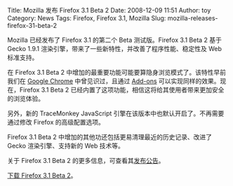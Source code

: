 Title: Mozilla 发布 Firefox 3.1 Beta 2
Date: 2008-12-09 11:51
Author: toy
Category: News
Tags: Firefox, Firefox 3.1, Mozilla
Slug: mozilla-releases-firefox-31-beta-2

Mozilla 已经发布了 Firefox 3.1 的第二个 Beta 测试版。Firefox 3.1 Beta 2
基于 Gecko 1.9.1 渲染引擎，带来了一些新特性，并改善了程序性能、稳定性及
Web 标准支持。

在 Firefox 3.1 Beta 2
中增加的最重要功能可能要算隐身浏览模式了。该特性早前我们在 [Google
Chrome](http://linuxtoy.org/archives/google-chrome.html)
中曾见识过，且通过
[Add-ons](http://linuxtoy.org/archives/enable-chromes-best-features-in-firefox.html)
可以实现同样的效果。现在，Firefox 3.1 Beta 2
已经内置了这项功能，相信这将给其使用者带来更加安全的浏览体验。

另外，新的 TraceMonkey JavaScript
引擎在该版本中也默认开启了。不再需要通过修改 Firefox 的高级配置选项。

Firefox 3.1 Beta 2 中增加的其他功还包括更易清理最近的历史记录、改进了
Gecko 渲染引擎、支持新的 Web 技术等。

关于 Firefox 3.1 Beta 2
的更多信息，可查看其[发布公告](https://www.mozilla.com/en-US/firefox/3.1b2/releasenotes/)。

[下载 Firefox 3.1 Beta
2](https://www.mozilla.com/en-US/firefox/all-beta.html)。
